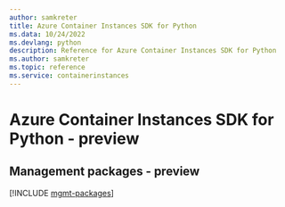 ```yaml
---
author: samkreter
title: Azure Container Instances SDK for Python
ms.data: 10/24/2022
ms.devlang: python
description: Reference for Azure Container Instances SDK for Python
ms.author: samkreter
ms.topic: reference
ms.service: containerinstances
---
```

# Azure Container Instances SDK for Python - preview

## Management packages - preview
[!INCLUDE [mgmt-packages](container-instances-mgmt-index.md)]